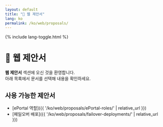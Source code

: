 ```yaml
---
layout: default
title: "📄 웹 제안서"
lang: ko
permalink: /ko/web/proposals/
---
```


{% include lang-toggle.html %}

# 📄 웹 제안서

**웹 제안서** 섹션에 오신 것을 환영합니다.  
아래 목록에서 문서를 선택해 내용을 확인하세요.

## 사용 가능한 제안서
- [ePortal 역할]({{ '/ko/web/proposals/ePortal-roles/' | relative_url }})
- [페일오버 배포]({{ '/ko/web/proposals/failover-deployments/' | relative_url }})

